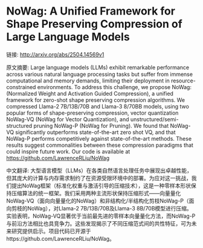 # NoWag: A Unified Framework for Shape Preserving Compression of Large Language Models

链接: http://arxiv.org/abs/2504.14569v1

原文摘要:
Large language models (LLMs) exhibit remarkable performance across various
natural language processing tasks but suffer from immense computational and
memory demands, limiting their deployment in resource-constrained environments.
To address this challenge, we propose NoWag: (Normalized Weight and Activation
Guided Compression), a unified framework for zero-shot shape preserving
compression algorithms. We compressed Llama-2 7B/13B/70B and Llama-3 8/70BB
models, using two popular forms of shape-preserving compression, vector
quantization NoWag-VQ (NoWag for Vector Quantization), and
unstructured/semi-structured pruning NoWag-P (NoWag for Pruning). We found that
NoWag-VQ significantly outperforms state-of-the-art zero shot VQ, and that
NoWag-P performs competitively against state-of-the-art methods. These results
suggest commonalities between these compression paradigms that could inspire
future work. Our code is available at https://github.com/LawrenceRLiu/NoWag

中文翻译:
大型语言模型（LLMs）在各类自然语言处理任务中展现出卓越性能，但其庞大的计算与内存需求制约了在资源受限环境中的部署。为应对这一挑战，我们提出NoWag框架（标准化权重与激活引导的压缩技术），这是一种零样本形状保持压缩算法的统一框架。我们采用两种主流形状保持压缩形式——向量量化NoWag-VQ（面向向量量化的NoWag）和非结构化/半结构化剪枝NoWag-P（面向剪枝的NoWag），对Llama-2 7B/13B/70B及Llama-3 8B/70B模型进行压缩。实验表明，NoWag-VQ显著优于当前最先进的零样本向量量化方法，而NoWag-P与前沿方法相比也具竞争力。这些发现揭示了不同压缩范式间的共性特征，可为未来研究提供启示。项目代码已开源于https://github.com/LawrenceRLiu/NoWag。
